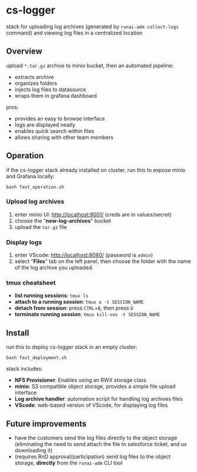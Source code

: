 # cs-logger
stack for uploading log archives (generated by `runai-adm collect-logs` command) and viewing log files in a centralized location

## Overview
upload `*.tar.gz` archive to minio bucket, then an automated pipeline:
- extracts archive
- organizes folders
- injects log files to datasource
- wraps them in grafana dashboard

pros:
- provides an easy to browse interface
- logs are displayed neatly
- enables quick search within files
- allows sharing with other team members

## Operation
if the cs-logger stack already installed on cluster, run this to expose minio and Grafana locally:
```
bash fast_operation.sh
```

### Upload log archives
1. enter minio UI: [http://localhost:9001/](http://localhost:9001/) (creds are in values/secret)
2. choose the "**new-log-archives**" bucket
3. upload the `tar.gz` file

### Display logs
1. enter VScode: [http://localhost:8080/](http://localhost:8080/) (password is `admin`)
2. select "**Files**" tab on the left panel, then choose the folder with the name of the log archive you uploaded.

### tmux cheatsheet
- **list running sessions**: `tmux ls`
- **attach to a running session**: `tmux a -t SESSION_NAME`
- **detach from session**: press `CTRL`+`B`, then press `D`
- **terminate running session**: `tmux kill-ses -t SESSION_NAME`

## Install

run this to deploy cs-logger stack in an empty cluster:
```
bash fast_deployment.sh
```

stack includes:
- **NFS Provisioner**: Enables using an RWX storage class
- **minio**: S3 compatible object storage, provides a simple file upload interface
- **Log archive handler**: automation script for handling log archives files
- **VScode**: web-based version of VScode, for displaying log files

## Future improvements
- have the customers send the log files directly to the object storage
(eliminating the need to send attach the file to salesforce ticket, and us downloading it)
- (requires RnD approval/participation) send log files to the object storage, **directly** from the `runai-adm` CLI tool
